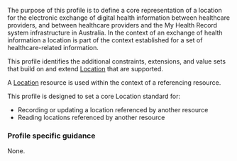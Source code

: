 The purpose of this profile is to define a core representation of a location for the electronic exchange of digital health information between healthcare providers, and between healthcare providers and the My Health Record system infrastructure in Australia.
In the context of an exchange of health information a location is part of the context established for a set of healthcare-related information.

This profile identifies the additional constraints, extensions, and value sets that build on and extend [Location](http://hl7.org/fhir/R4/location.html) that are supported. 

A [Location](http://hl7.org/fhir/R4/location.html) resource is used within the context of a referencing resource. 

This profile is designed to set a core Location standard for:
* Recording or updating a location referenced by another resource
* Reading locations referenced by another resource


### Profile specific guidance
None.
